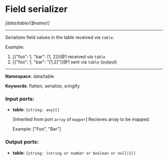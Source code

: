 # Field serializer

_[data/table/{$name}]_

---

Serializes field values in the table received via `table`.

Example:
1. [{"foo": 1, "bar": [1, 2]}]@1 received via `table`
2. [{"foo": 1, "bar": "[1,2]"}]@1 sent via `table` (output)

---

__Namespace__: data/table

__Keywords__: flatten, serialize, sringify

### Input ports:

* __table__: ` {string: any}[] `

    [Inherited from port `array` of `mapper`] 
    Recieves array to be mapped.
    
    Example:
    ["Foo", "Bar"]

### Output ports:

* __table__: ` {string: (string or number or boolean or null)}[] `

